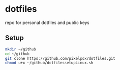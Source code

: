 # dotfiles

repo for personal dotfiles and public keys

## Setup

```bash
mkdir ~/github
cd ~/github
git clone https://github.com/pixelpox/dotfiles.git
chmod u+x ~/github/dotfilessetupLinux.sh
```
